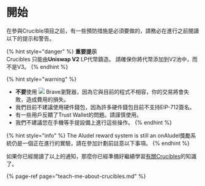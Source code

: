 # 開始

在參與Crucible項目之前，有一些預防措施是必須要做的，請務必在進行之前閱讀以下的提示和警告。 

{% hint style="danger" %}
**重要提示**  
Crucibles 只能由**Uniswap V2** LP代幣鑄造。 請確保你將代幣添加到V2池中，而不是V3。
{% endhint %}

{% hint style="warning" %}
* **不要**使用 ![](../.gitbook/assets/brave.png) Brave瀏覽器，因為它與目前的程式不相容，你的交易將會失敗，造成費用的損失。
* 我們目前不建議使用硬件錢包，因為許多硬件錢包目前不支持EIP-712簽名。
* 有一些用戶反饋了Trust Wallet的問題。請謹慎使用。 
*  我們不建議您在手機等手提設備上進行這些操作。 
{% endhint %}

{% hint style="info" %}
The Aludel reward system is still an onAludel獎勵系統仍是一個正在進行的實驗，請在參加計劃前註意以下事項。
{% endhint %}

如果你已經閱讀了以上的通知，那麼你已經準備好繼續學習[有關Crucibles](teach-me-about-crucibles.md)的知識了。

{% page-ref page="teach-me-about-crucibles.md" %}



